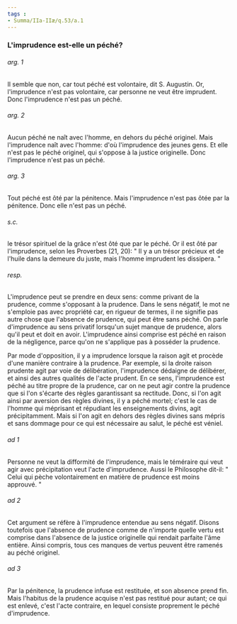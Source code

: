 ```yaml
---
tags : 
- Summa/IIa-IIæ/q.53/a.1
---
```


### L'imprudence est-elle un péché?

###### arg. 1
Il semble que non, car tout péché est volontaire, dit S. Augustin. Or, l'imprudence n'est pas volontaire, car personne ne veut être imprudent. Donc l'imprudence n'est pas un péché. 

###### arg. 2
Aucun péché ne naît avec l'homme, en dehors du péché originel. Mais l'imprudence naît avec l'homme: d'où l'imprudence des jeunes gens. Et elle n'est pas le péché originel, qui s'oppose à la justice originelle. Donc l'imprudence n'est pas un péché. 

###### arg. 3
Tout péché est ôté par la pénitence. Mais l'imprudence n'est pas ôtée par la pénitence. Donc elle n'est pas un péché. 

###### s.c.
le trésor spirituel de la grâce n'est ôté que par le péché. Or il est ôté par l'imprudence, selon les Proverbes (21, 20): " Il y a un trésor précieux et de l'huile dans la demeure du juste, mais l'homme imprudent les dissipera. " 

###### resp.
L'imprudence peut se prendre en deux sens: comme privant de la prudence, comme s'opposant à la prudence. Dans le sens négatif, le mot ne s'emploie pas avec propriété car, en rigueur de termes, il ne signifie pas autre chose que l'absence de prudence, qui peut être sans péché. On parle d'imprudence au sens privatif lorsqu'un sujet manque de prudence, alors qu'il peut et doit en avoir. L'imprudence ainsi comprise est péché en raison de la négligence, parce qu'on ne s'applique pas à posséder la prudence. 

Par mode d'opposition, il y a imprudence lorsque la raison agit et procède d'une manière contraire à la prudence. Par exemple, si la droite raison prudente agit par voie de délibération, l'imprudence dédaigne de délibérer, et ainsi des autres qualités de l'acte prudent. En ce sens, l'imprudence est péché au titre propre de la prudence, car on ne peut agir contre la prudence que si l'on s'écarte des règles garantissant sa rectitude. Donc, si l'on agit ainsi par aversion des règles divines, il y a péché mortel; c'est le cas de l'homme qui méprisant et répudiant les enseignements divins, agit précipitamment. Mais si l'on agit en dehors des règles divines sans mépris et sans dommage pour ce qui est nécessaire au salut, le péché est véniel. 

###### ad 1
Personne ne veut la difformité de l'imprudence, mais le téméraire qui veut agir avec précipitation veut l'acte d'imprudence. Aussi le Philosophe dit-il: " Celui qui pèche volontairement en matière de prudence est moins approuvé. " 

###### ad 2
Cet argument se réfère à l'imprudence entendue au sens négatif. Disons toutefois que l'absence de prudence comme de n'importe quelle vertu est comprise dans l'absence de la justice originelle qui rendait parfaite l'âme entière. Ainsi compris, tous ces manques de vertus peuvent être ramenés au péché originel. 

###### ad 3
Par la pénitence, la prudence infuse est restituée, et son absence prend fin. Mais l'habitus de la prudence acquise n'est pas restitué pour autant; ce qui est enlevé, c'est l'acte contraire, en lequel consiste proprement le péché d'imprudence. 

